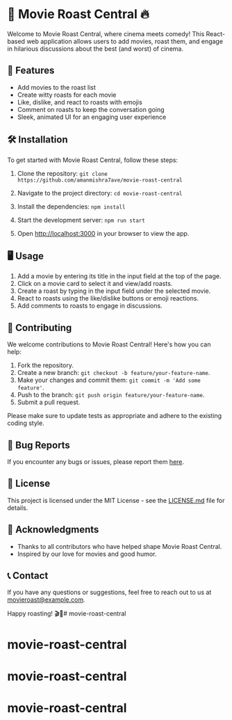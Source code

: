# 🍿 Movie Roast Central 🔥

Welcome to Movie Roast Central, where cinema meets comedy! This React-based web application allows users to add movies, roast them, and engage in hilarious discussions about the best (and worst) of cinema.

## 🚀 Features

- Add movies to the roast list
- Create witty roasts for each movie
- Like, dislike, and react to roasts with emojis
- Comment on roasts to keep the conversation going
- Sleek, animated UI for an engaging user experience

## 🛠️ Installation

To get started with Movie Roast Central, follow these steps:

1. Clone the repository: `git clone https://github.com/amanmishra7ave/movie-roast-central`

2. Navigate to the project directory: `cd movie-roast-central`

3. Install the dependencies: `npm install`

4. Start the development server: `npm run start`

5. Open [http://localhost:3000](http://localhost:3000) in your browser to view the app.

## 🖥️ Usage

1. Add a movie by entering its title in the input field at the top of the page.
2. Click on a movie card to select it and view/add roasts.
3. Create a roast by typing in the input field under the selected movie.
4. React to roasts using the like/dislike buttons or emoji reactions.
5. Add comments to roasts to engage in discussions.

## 🤝 Contributing

We welcome contributions to Movie Roast Central! Here's how you can help:

1. Fork the repository.
2. Create a new branch: `git checkout -b feature/your-feature-name`.
3. Make your changes and commit them: `git commit -m 'Add some feature'`.
4. Push to the branch: `git push origin feature/your-feature-name`.
5. Submit a pull request.

Please make sure to update tests as appropriate and adhere to the existing coding style.

## 🐛 Bug Reports

If you encounter any bugs or issues, please report them [here](https://github.com/your-username/movie-roast-central/issues).

## 📜 License

This project is licensed under the MIT License - see the [LICENSE.md](LICENSE.md) file for details.

## 🙏 Acknowledgments

- Thanks to all contributors who have helped shape Movie Roast Central.
- Inspired by our love for movies and good humor.

## 📞 Contact

If you have any questions or suggestions, feel free to reach out to us at movieroast@example.com.

Happy roasting! 🎬🍿# movie-roast-central
# movie-roast-central
# movie-roast-central
# movie-roast-central
